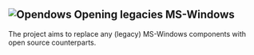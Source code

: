 ![Opendows](http://www.forart.it/progetti/Opendows/logo.png)
Opening legacies MS-Windows
---
The project aims to replace any (legacy) MS-Windows components with open source counterparts.
